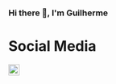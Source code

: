 ### Hi there 👋, I'm Guilherme

# Social Media

<img align="left" width="22px" src="https://user-images.githubusercontent.com/79471410/131130851-ad3d2cb9-7473-4a20-965b-2cbe1aaaaad8.png" />
